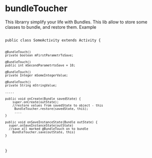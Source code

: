 bundleToucher
=============
This librarry simplify your life with Bundles. This lib allow to store some classes to bundle, and restore them.
Example


<code> 
public class SomeActivity extends Activity {

    @BundleTouch()
    private boolean mFirstParametrToSave;
    
    @BundleTouch()
    public int mSecondParametrtoSave = 10;
    
    @BundleTouch()
    private Integer mSomeIntegerValue;
    
    @BundleTouch()
    private String mStringValue;
    
    .....
    
    public void onCreate(Bundle savedState) {
        super.onCreate(outState);
        //restore values from savedState to object - this
         BundleToucher.restore(savedState, this);
         ....
    }
    
    public void onSaveInstanceState(Bundle outState) {
      super.onSaveInstanceState(outState)
      //save all marked @BundleTouch on to bundle 
        BundleToucher.save(outState, this)
    }

}

